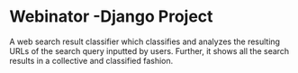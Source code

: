 # Webinator -Django Project
A web search result classifier which classifies and analyzes the resulting URLs of the search query inputted by users. Further, it shows all the search results in a collective and classified fashion.

